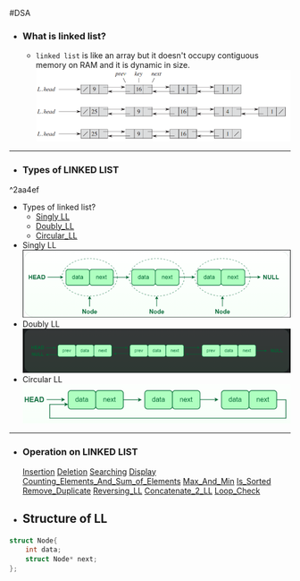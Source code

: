 #DSA 

- ### What is linked list?
	- `linked list` is like an array but it doesn't occupy contiguous memory on RAM and it is dynamic in size.
	![DoublyLL](/IMGS/LL.png)

-----

- ### Types of LINKED LIST

^2aa4ef

- Types of linked list?
	- [Singly LL](Singly_LL.md)
	- [Doubly_LL](Doubly_LL.md)
	- [Circular_LL](Circular_LL.md)
- Singly LL
	![SinglyLL](/IMGS/SinglyLL.png)
- Doubly LL
	![DoublyLL](/IMGS/DoublyLL.png)
- Circular LL
	 ![CircularLL](/IMGS/CircularLL.png)


---

- ### Operation on LINKED LIST
	[Insertion](Insertion.md)
	[Deletion](Deletion.md)
	[Searching](Searching.md)
	[Display](Display.md)
	[Counting_Elements_And_Sum_of_Elements](Counting_Elements_And_Sum_of_Elements.md)
	[Max_And_Min](Max_And_Min.md)
	[Is_Sorted](Is_Sorted.md)
	[Remove_Duplicate](Remove_Duplicate.md)
	[Reversing_LL](Reversing_LL.md)
	[Concatenate_2_LL](Concatenate_2_LL.md)
	[Loop_Check](Loop_Check.md)
	


- ## Structure of LL
```c++
struct Node{
	int data;
	struct Node* next;
};
```

